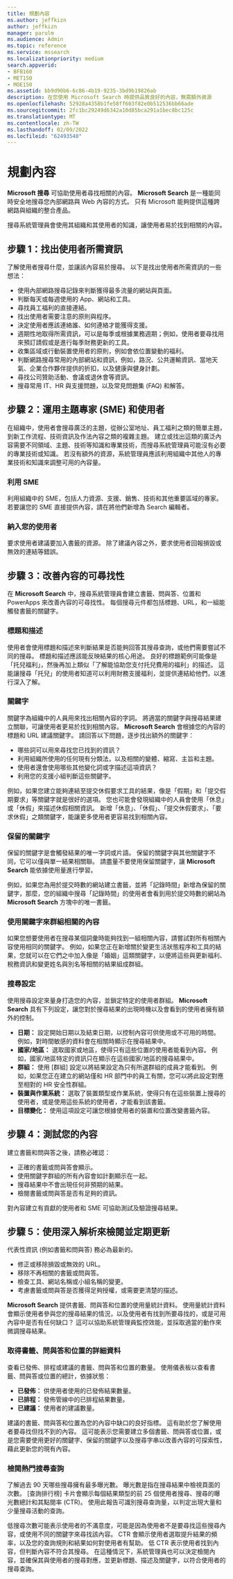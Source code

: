 ```yaml
---
title: 規劃內容
ms.author: jeffkizn
author: jeffkizn
manager: parulm
ms.audience: Admin
ms.topic: reference
ms.service: mssearch
ms.localizationpriority: medium
search.appverid:
- BFB160
- MET150
- MOE150
ms.assetid: bb9d90b6-6c86-4b19-9235-3bd9b19826ab
description: 在您使用 Microsoft Search 時提供品質良好的內容，無需額外資源
ms.openlocfilehash: 52928a4358b1fe58ff603f82e0b512536bb66ade
ms.sourcegitcommit: 2fc1bc29249d6342a10d85bca291a1bec8bc125c
ms.translationtype: MT
ms.contentlocale: zh-TW
ms.lasthandoff: 02/09/2022
ms.locfileid: "62493540"
---
```

# <a name="plan-your-content"></a>規劃內容

**Microsoft 搜尋** 可協助使用者尋找相關的內容。 **Microsoft Search** 是一種能同時安全地搜尋您內部網路與 Web 內容的方式。 只有 Microsoft 能夠提供這種跨網路與組織的整合產品。

搜尋系統管理員會使用其組織和其使用者的知識，讓使用者易於找到相關的內容。

## <a name="step-1-identify-information-your-users-need"></a>步驟 1：找出使用者所需資訊

了解使用者搜尋什麼，並讓該內容易於搜尋。 以下是找出使用者所需資訊的一些想法：

- 使用內部網路搜尋記錄來判斷獲得最多流量的網站與頁面。
- 判斷每天或每週使用的 App、網站和工具。
- 尋找員工福利的直接連結。
- 找出使用者需要注意的原則與程序。
- 決定使用者應該連絡誰、如何連絡才能獲得支援。
- 週期性地取得所需資訊，可以是每季或根據業務週期；例如，使用者要尋找用來預訂請假或是進行每季財務更新的工具。
- 收集區域或行動裝置使用者的原則，例如會依位置變動的福利。
- 判斷網路搜尋常用的內部網站和資訊，例如，路況、公共運輸資訊、當地天氣、企業合作夥伴提供的折扣，以及健康與健身計劃。
- 尋找公司贊助活動、會議或退休會等資訊。
- 搜尋常用 IT、HR 與支援問題，以及常見問題集 (FAQ) 和解答。

## <a name="step-2-leverage-subject-matter-experts-smes-and-users"></a>步驟 2：運用主題專家 (SME) 和使用者

在組織中，使用者會搜尋廣泛的主題，從辦公室地址、員工福利之類的簡單主題，到新工作流程、技術資訊及作法內容之類的複雜主題。 建立或找出這類的廣泛內容需要不同領域、主題、技術等知識和專業技術，而搜尋系統管理員可能沒有必要的專業技術或知識。 若沒有額外的資源，系統管理員應該利用組織中其他人的專業技術和知識來調整可用的內容量。

### <a name="leverage-smes"></a>利用 SME

利用組織中的 SME，包括人力資源、支援、銷售、技術和其他重要區域的專家。 若要讓您的 SME 直接提供內容，請在將他們新增為 Search 編輯者。

### <a name="involve-your-users"></a>納入您的使用者

要求使用者建議要加入書籤的資源。 除了建議內容之外，要求使用者回報損毀或無效的連結等錯誤。

## <a name="step-3-improve-findability-of-content"></a>步驟 3：改善內容的可尋找性

在 **Microsoft Search** 中，搜尋系統管理員會建立書籤、問與答、位置和 PowerApps 來改善內容的可尋找性。 每個搜尋元件都包括標題、URL，和一組能觸發書籤的關鍵字。

### <a name="titles-and-descriptions"></a>標題和描述

使用者會使用標題和描述來判斷結果是否能夠回答其搜尋查詢，或他們需要嘗試不同的搜尋。 標題和描述應該能反映結果的核心用途。 良好的標題範例可能像是「托兒福利」，然後再加上類似「了解能協助您支付托兒費用的福利」的描述。 這能讓搜尋「托兒」的使用者知道可以利用財務支援福利，並提供連結給他們，以進行深入了解。

### <a name="keywords"></a>關鍵字

關鍵字為組織中的人員用來找出相關內容的字詞。 將適當的關鍵字與搜尋結果建立關聯，可讓使用者更易於找到相關內容。 **Microsoft Search** 會根據您的內容的標題和 URL 建議關鍵字。 請回答以下問題，逐步找出額外的關鍵字：

- 哪些詞可以用來尋找您已找到的資訊？
- 利用組織所使用的任何現有分類法，以及相關的變體、縮寫、主旨和主題。
- 使用者還會使用哪些其他變化詞或字描述這項資訊？
- 利用您的支援小組判斷這些關鍵字。

例如，如果您建立能夠連結至提交休假要求工具的結果，像是「假期」和「提交假期要求」等關鍵字就是很好的選項。 您也可能會發現組織中的人員會使用「休息」或「休假」來描述休假相關資訊。 新增「休息」、「休假」、「提交休假要求」、「要求休假」之類關鍵字，能讓更多使用者更容易找到相關內容。

### <a name="reserved-keywords"></a>保留的關鍵字

 保留的關鍵字是會觸發結果的唯一字詞或片語。 保留的關鍵字與其他關鍵字不同，它可以僅與單一結果相關聯。 請盡量不要使用保留關鍵字，讓 **Microsoft Search** 能依據使用量進行學習。

例如，如果您為用於提交時數的網站建立書籤，並將「記錄時間」新增為保留的關鍵字，那麼，您的組織中搜尋「記錄時間」的使用者會看到用於提交時數的網站為 **Microsoft Search** 方塊中的唯一書籤。

### <a name="using-keyword-to-group-related-content"></a>使用關鍵字來群組相關的內容

如果您想要使用者在搜尋某個詞彙時能夠找到一組相關內容，請嘗試對所有相關內容使用相同的關鍵字。 例如，如果您正在新增關於變更生活狀態程序和工具的結果，您就可以在它們之中加入像是「婚姻」這類關鍵字，以便將這些與更新福利、稅務資訊和變更姓名與別名等相關的結果組成群組。

### <a name="search-settings"></a>搜尋設定

使用搜尋設定來量身打造您的內容，並鎖定特定的使用者群組。 **Microsoft Search** 具有下列設定，讓您對於搜尋結果的出現時機以及會看到的使用者擁有額外的控制。

- **日期：** 設定開始日期以及結束日期，以控制內容可供使用或不可用的時間。 例如，對時間敏感的資料會在相關時顯示在搜尋結果中。
- **國家/地區：** 選取國家或地區，使得只有這些位置的使用者能看到內容。 例如，國家/地區特定的資訊只在顯示在這些國家/地區的搜尋結果中。
- **群組：** 使用 [群組] 設定以將結果設定為只有所選群組的成員才能看到。 例如，如果您正在建立的網站僅和 HR 部門中的員工有關，您可以將此設定對應至相對的 HR 安全性群組。
- **裝置與作業系統：** 選取了裝置類型或作業系統，使得只有在這些裝置上搜尋的使用者，或是使用這些系統的使用者，才能看到該書籤。
- **目標變化：** 使用這項設定可讓您根據使用者的裝置和位置改變書籤內容。

## <a name="step-4-test-your-content"></a>步驟 4：測試您的內容

建立書籤和問與答之後，請務必確認：

- 正確的書籤或問與答會顯示。
- 使用關鍵字群組的所有內容會如計劃顯示在一起。
- 搜尋結果中不會出現任何非預期的結果。
- 檢閱書籤或問與答是否有足夠的資訊。

對內容建立有貢獻的使用者和 SME 可協助測試及驗證搜尋結果。

## <a name="step-5-use-insights-to-review-and-update-periodically"></a>步驟 5：使用深入解析來檢閱並定期更新

代表性資訊 (例如書籤和問與答) 務必為最新的。

- 修正或移除損毀或無效的 URL。
- 移除不再相關的書籤或問與答。
- 檢查工具、網站名稱或小組名稱的變更。
- 考慮書籤或問與答是否獲得足夠授權，或需要更清楚的描述。

**Microsoft Search** 提供書籤、問與答和位置的使用量統計資料。 使用量統計資料會顯示使用者參與您的搜尋結果的情況，以及使用者有找到所要尋找的，或是可用內容中是否有任何缺口？ 這可以協助系統管理員監控效能，並採取適當的動作來微調搜尋結果。

### <a name="get-details-about-bookmarks-qa-and-locations"></a>取得書籤、問與答和位置的詳細資料

查看已發佈、排程或建議的書籤、問與答和位置的數量。 使用儀表板以查看書籤、問與答或位置的總計，依據狀態：

- **已發佈︰** 供使用者使用的已發佈結果數量。
- **已排程：** 發佈管線中的已排程結果數量。
- **已建議：** 使用者的建議數量。

建議的書籤、問與答和位置為您的內容中缺口的良好指標。 這有助於您了解使用者要尋找但找不到的內容。 這可能表示您需要建立多個書籤、問與答或位置，或是您需要使用更好的關鍵字、保留的關鍵字以及搜尋字串以改善內容的可探索性，藉此更新您的現有內容。

### <a name="review-top-search-queries"></a>檢閱熱門搜尋查詢

了解過去 90 天哪些搜尋擁有最多曝光數。 曝光數是指在搜尋結果中檢視頁面的次數。 [查詢排行榜] 卡片會顯示每個結果類型的前 25 個使用者搜尋、搜尋的曝光數總計和其點閱率 (CTR)。 使用此報告可識別搜尋查詢量，以判定出現大量和少量搜尋活動的查詢。

低搜尋次數可能表示使用者的不滿意度，可能是因為使用者不是要尋找這些搜尋內容，或使用不同的關鍵字來尋找該內容。 CTR 會顯示使用者選取提升結果的頻率，以及您的查詢規則和結果如何對使用者有幫助。 低 CTR 表示使用者找到內容，但判斷內容不符合其搜尋。 在這種情況下，系統管理員也可以決定檢閱內容，並確保其與使用者的搜尋對應，並更新標題、描述及關鍵字，以符合使用者的搜尋查詢。
